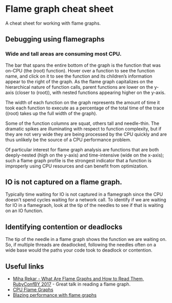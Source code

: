 # Flame graph cheat sheet
A cheat sheet for working with flame graphs.

## Debugging using flamegraphs

### Wide and tall areas are consuming most CPU.

The bar that spans the entire bottom of the graph is the function that was on-CPU (the (root) function). Hover over a function to see the function name, and click on it to see the function and its children’s information appear to the right of the graph. As the flame graph capitalizes on the hierarchical nature of function calls, parent functions are lower on the y-axis (closer to (root)), with nested functions appearing higher on the y-axis.

The width of each function on the graph represents the amount of time it took each function to execute as a percentage of the total time of the trace ((root) takes up the full width of the graph).

Some of the function columns are squat, others tall and needle-thin. The dramatic spikes are illuminating with respect to function complexity, but if they are not very wide they are being processed by the CPU quickly and are thus unlikely be the source of a CPU performance problem.

Of particular interest for flame graph analysis are functions that are both deeply-nested (high on the y-axis) and time-intensive (wide on the x-axis); such a flame graph profile is the strongest indicator that a function is improperly using CPU resources and can benefit from optimization.

## IO is not captured on a flame graph.

Typically time waiting for IO is not captured in a flamegraph since the CPU doesn't spend cycles waiting for a network call. To identify if we are waiting for IO in a flamegraoh, look at the tip of the needles to see if that is waiting on an IO function.

## Identifying contention or deadlocks

The tip of the needle in a flame graph shows the function we are waiting on. So, if multiple threads are deadlocked, following the needles often on a wide base would the paths your code took to deadlock or contention.


## Useful links
* [Miha Rekar - What Are Flame Graphs and How to Read Them, RubyConfBY 2017](https://www.youtube.com/watch?v=6uKZXIwd6M0) - Great talk in reading a flame graph.
* [CPU Flame Graphs](https://www.brendangregg.com/FlameGraphs/cpuflamegraphs.html) 
* [Blazing performance with flame graphs](https://www.brendangregg.com/Slides/LISA13_Flame_Graphs.pdf)
